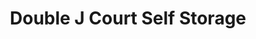 ---
title: "Double J Court Self Storage"
url: /wickenburg/double-j-court-self-storage-us-60/
shop: Mieten
---